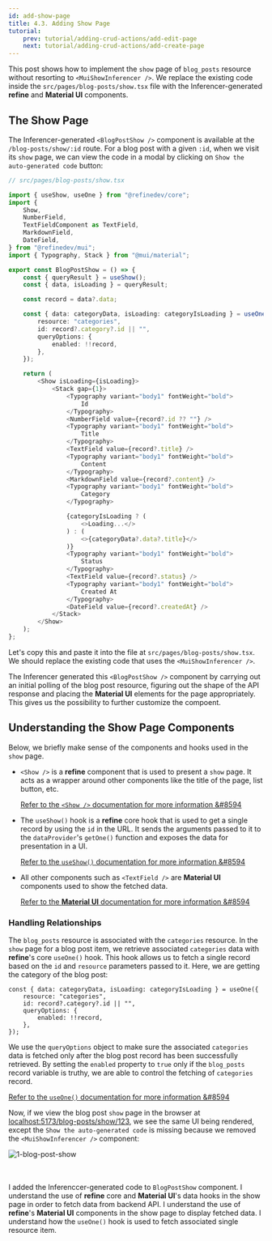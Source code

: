 ```yaml
---
id: add-show-page
title: 4.3. Adding Show Page
tutorial:
    prev: tutorial/adding-crud-actions/add-edit-page
    next: tutorial/adding-crud-actions/add-create-page
---
```


This post shows how to implement the `show` page of `blog_posts` resource without resorting to `<MuiShowInferencer />`. We replace the existing code inside the `src/pages/blog-posts/show.tsx` file with the Inferencer-generated **refine** and **Material UI** components.


## The Show Page

The Inferencer-generated `<BlogPostShow />` component is available at the `/blog-posts/show/:id` route. For a blog post with a given `:id`, when we visit its `show` page, we can view the code in a modal by clicking on `Show the auto-generated code` button:

```TypeScript
// src/pages/blog-posts/show.tsx

import { useShow, useOne } from "@refinedev/core";
import {
    Show,
    NumberField,
    TextFieldComponent as TextField,
    MarkdownField,
    DateField,
} from "@refinedev/mui";
import { Typography, Stack } from "@mui/material";

export const BlogPostShow = () => {
    const { queryResult } = useShow();
    const { data, isLoading } = queryResult;

    const record = data?.data;

    const { data: categoryData, isLoading: categoryIsLoading } = useOne({
        resource: "categories",
        id: record?.category?.id || "",
        queryOptions: {
            enabled: !!record,
        },
    });

    return (
        <Show isLoading={isLoading}>
            <Stack gap={1}>
                <Typography variant="body1" fontWeight="bold">
                    Id
                </Typography>
                <NumberField value={record?.id ?? ""} />
                <Typography variant="body1" fontWeight="bold">
                    Title
                </Typography>
                <TextField value={record?.title} />
                <Typography variant="body1" fontWeight="bold">
                    Content
                </Typography>
                <MarkdownField value={record?.content} />
                <Typography variant="body1" fontWeight="bold">
                    Category
                </Typography>

                {categoryIsLoading ? (
                    <>Loading...</>
                ) : (
                    <>{categoryData?.data?.title}</>
                )}
                <Typography variant="body1" fontWeight="bold">
                    Status
                </Typography>
                <TextField value={record?.status} />
                <Typography variant="body1" fontWeight="bold">
                    Created At
                </Typography>
                <DateField value={record?.createdAt} />
            </Stack>
        </Show>
    );
};
```

Let's copy this and paste it into the file at `src/pages/blog-posts/show.tsx`. We should replace the existing code that uses the `<MuiShowInferencer />`.

The Inferencer generated this `<BlogPostShow />` component by carrying out an initial polling of the blog post resource, figuring out the shape of the API response and placing the **Material UI** elements for the page appropriately. This gives us the possibility to further customize the compoent.


## Understanding the Show Page Components

Below, we briefly make sense of the components and hooks used in the `show` page.

-   `<Show />` is a **refine** component that is used to present a `show` page. It acts as a wrapper around other components like the title of the page, list button, etc.

    [Refer to the `<Show />` documentation for more information &#8594](/docs/api-reference/mui/components/basic-views/show/)

-   The `useShow()` hook is a **refine** core hook that is used to get a single record by using the `id` in the URL. It sends the arguments passed to it to the `dataProvider`'s `getOne()` function and exposes the data for presentation in a UI.

    [Refer to the `useShow()` documentation for more information &#8594](/docs/api-reference/core/hooks/show/useShow/)

-   All other components such as `<TextField />` are **Material UI** components used to show the fetched data.

    [Refer to the **Material UI** documentation for more information &#8594](https://mui.com/)


### Handling Relationships

The `blog_posts` resource is associated with the `categories` resource. In the `show` page for a blog post item, we retrieve associated `categories` data with **refine**'s core `useOne()` hook. This hook allows us to fetch a single record based on the `id` and `resource` parameters passed to it. Here, we are getting the category of the blog post:

```tsx
const { data: categoryData, isLoading: categoryIsLoading } = useOne({
    resource: "categories",
    id: record?.category?.id || "",
    queryOptions: {
        enabled: !!record,
    },
});
```

We use the `queryOptions` object to make sure the associated `categories` data is fetched only after the blog post record has been successfully retrieved. By setting the `enabled` property to `true` only if the `blog_posts` record variable is truthy, we are able to control the fetching of `categories` record.

[Refer to the `useOne()` documentation for more information &#8594](/docs/api-reference/core/hooks/data/useOne/)

Now, if we view the blog post `show` page in the browser at <a href="http://localhost:5173/blog-posts/show/123" rel="noopener noreferrer nofollow">localhost:5173/blog-posts/show/123</a>, we see the same UI being rendered, except the `Show the auto-generated code` is missing because we removed the `<MuiShowInferencer />` component:

![1-blog-post-show](https://imgbox.com/UC3BP4fY)

<br/>
<br/>

<Checklist>

<ChecklistItem id="add-show-page-mui">
I added the Inferenccer-generated code to <code>BlogPostShow</code> component.
</ChecklistItem>
<ChecklistItem id="add-show-page-mui-2">
I understand the use of <strong>refine</strong> core and <strong>Material UI</strong>'s data hooks in the show page in order to fetch data from backend API.
</ChecklistItem>
<ChecklistItem id="add-show-page-mui-3">
I understand the use of <strong>refine</strong>'s <strong>Material UI</strong> components in the show page to display fetched data.
</ChecklistItem>
<ChecklistItem id="add-show-page-mui-4">
I understand how the <code>useOne()</code> hook is used to fetch associated single resource item.
</ChecklistItem>
</Checklist>
